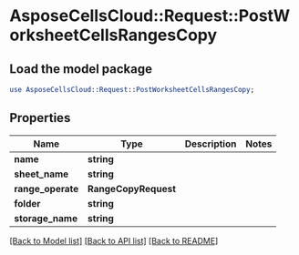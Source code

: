 # AsposeCellsCloud::Request::PostWorksheetCellsRangesCopy 

## Load the model package
```perl
use AsposeCellsCloud::Request::PostWorksheetCellsRangesCopy;
```

## Properties
Name | Type | Description | Notes
------------ | ------------- | ------------- | -------------
**name** | **string** |  |
**sheet_name** | **string** |  |
**range_operate** | **RangeCopyRequest** |  |
**folder** | **string** |  |
**storage_name** | **string** |  |  

[[Back to Model list]](../README.md#documentation-for-requests) [[Back to API list]](../README.md#documentation-for-api-endpoints) [[Back to README]](../README.md)

